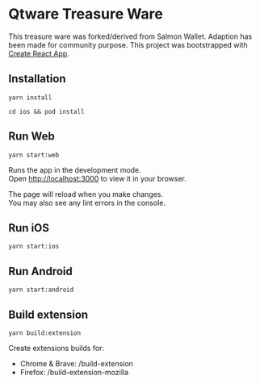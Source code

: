 # Qtware Treasure Ware

This treasure ware was forked/derived from Salmon Wallet. Adaption has been made for community purpose.
This project was bootstrapped with [Create React App](https://github.com/facebook/create-react-app).

## Installation

`yarn install`

`cd ios && pod install`

## Run Web

`yarn start:web`

Runs the app in the development mode.\
Open [http://localhost:3000](http://localhost:3000) to view it in your browser.

The page will reload when you make changes.\
You may also see any lint errors in the console.

## Run iOS

`yarn start:ios`

## Run Android

`yarn start:android`

## Build extension

`yarn build:extension`

Create extensions builds for:

- Chrome & Brave: /build-extension
- Firefox: /build-extension-mozilla

